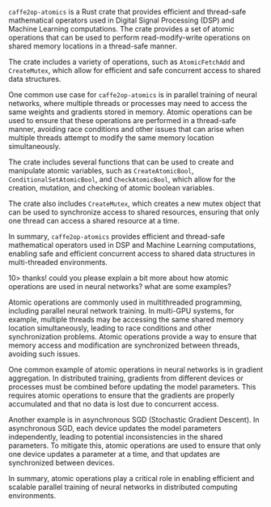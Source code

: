 
`caffe2op-atomics` is a Rust crate that provides
efficient and thread-safe mathematical operators
used in Digital Signal Processing (DSP) and
Machine Learning computations. The crate provides
a set of atomic operations that can be used to
perform read-modify-write operations on shared
memory locations in a thread-safe manner.

The crate includes a variety of operations, such
as `AtomicFetchAdd` and `CreateMutex`, which allow
for efficient and safe concurrent access to shared
data structures.

One common use case for `caffe2op-atomics` is in
parallel training of neural networks, where
multiple threads or processes may need to access
the same weights and gradients stored in
memory. Atomic operations can be used to ensure
that these operations are performed in
a thread-safe manner, avoiding race conditions and
other issues that can arise when multiple threads
attempt to modify the same memory location
simultaneously.

The crate includes several functions that can be
used to create and manipulate atomic variables,
such as `CreateAtomicBool`,
`ConditionalSetAtomicBool`, and `CheckAtomicBool`,
which allow for the creation, mutation, and
checking of atomic boolean variables.

The crate also includes `CreateMutex`, which
creates a new mutex object that can be used to
synchronize access to shared resources, ensuring
that only one thread can access a shared resource
at a time.

In summary, `caffe2op-atomics` provides efficient
and thread-safe mathematical operators used in DSP
and Machine Learning computations, enabling safe
and efficient concurrent access to shared data
structures in multi-threaded environments.


10> thanks! could you please explain a bit more
about how atomic operations are used in neural
networks? what are some examples?

Atomic operations are commonly used in
multithreaded programming, including parallel
neural network training. In multi-GPU systems, for
example, multiple threads may be accessing the
same shared memory location simultaneously,
leading to race conditions and other
synchronization problems. Atomic operations
provide a way to ensure that memory access and
modification are synchronized between threads,
avoiding such issues.

One common example of atomic operations in neural
networks is in gradient aggregation. In
distributed training, gradients from different
devices or processes must be combined before
updating the model parameters. This requires
atomic operations to ensure that the gradients are
properly accumulated and that no data is lost due
to concurrent access.

Another example is in asynchronous SGD (Stochastic
Gradient Descent). In asynchronous SGD, each
device updates the model parameters independently,
leading to potential inconsistencies in the shared
parameters. To mitigate this, atomic operations
are used to ensure that only one device updates
a parameter at a time, and that updates are
synchronized between devices.

In summary, atomic operations play a critical role
in enabling efficient and scalable parallel
training of neural networks in distributed
computing environments.


